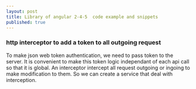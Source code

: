 ```yaml
---
layout: post
title: Library of angular 2-4-5  code example and snippets
published: true
---
```


### http interceptor to add a token to all outgoing request 

To make json web token authentication, we need to pass  token to the server. It is convenient to make this token logic independant of each api call so that it is global. An interceptor intercept all request outgoing or ingoing to make modification to them. So we can create a service that deal with interception. 

<script src="https://gist.github.com/sinsunsan/adba1f200f6a34165ae6b8ae8ab2e09f.js"></script>